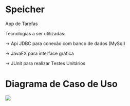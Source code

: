 # Speicher
App de Tarefas

Tecnologias a ser utilizadas:<p>
-> Api JDBC para conexão com banco de dados (MySql)<p>
-> JavaFX para interface gráfica<p>
-> JUnit para realizar Testes Unitários<p>

# Diagrama de Caso de Uso
<img src="https://univillebr-my.sharepoint.com/:i:/g/personal/renannovak_univille_br/EdWatROan1xNu9L63vO7HTsBwAUThqPMHdjMPeHFOq_U1g?e=tqWL0x"/>
